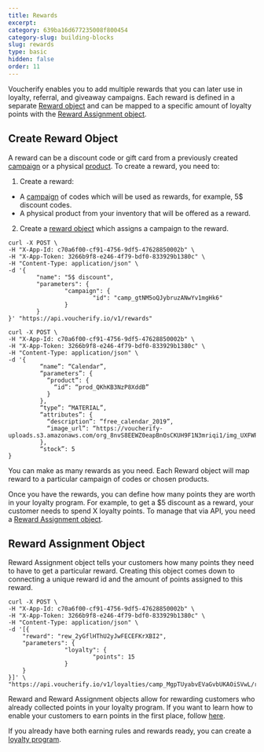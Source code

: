```yaml
---
title: Rewards
excerpt: 
category: 639ba16d677235008f800454
category-slug: building-blocks
slug: rewards
type: basic
hidden: false
order: 11
---
```


Voucherify enables you to add multiple rewards that you can later use in loyalty, referral, and giveaway campaigns. Each reward is defined in a separate [Reward object](ref:get-reward) and can be mapped to a specific amount of loyalty points with the [Reward Assignment object](ref:get-reward-assignment).

## Create Reward Object

A reward can be a discount code or gift card from a previously created [campaign](ref:create-campaign) or a physical [product](ref:create-product). To create a reward, you need to:
1. Create a reward: 
  * A [campaign](ref:create-campaign) of codes which will be used as rewards, for example, 5$ discount codes.
  * A physical product from your inventory that will be offered as a reward. 
2. Create a [reward object](ref:get-reward) which assigns a campaign to the reward.

```curl Rewards from coupon campaigns
curl -X POST \
-H "X-App-Id: c70a6f00-cf91-4756-9df5-47628850002b" \
-H "X-App-Token: 3266b9f8-e246-4f79-bdf0-833929b1380c" \
-H "Content-Type: application/json" \                
-d '{                                                   
        "name": "5$ discount",                              
        "parameters": {                                          
                "campaign": {
                        "id": "camp_gtNM5oQJybruzANwYv1mgHk6"
                }
        }
}' "https://api.voucherify.io/v1/rewards"
```

```curl Physical products as rewards
curl -X POST \
-H "X-App-Id: c70a6f00-cf91-4756-9df5-47628850002b" \
-H "X-App-Token: 3266b9f8-e246-4f79-bdf0-833929b1380c" \
-H "Content-Type: application/json" \                
-d '{
         “name”: “Calendar”,
         “parameters”: {
           “product”: {
             “id”: “prod_QKhKB3NzP8XddB”
           }
         },
         “type”: “MATERIAL”,
         “attributes”: {
           “description”: “free_calendar_2019”,
           “image_url”: “https://voucherify-uploads.s3.amazonaws.com/org_8nvS8EEWZ0eapBnOsCKUH9F1N3mriqi1/img_UXFWPTYxH4Msq4kTXlu4LuWi.jpeg”
         },
         “stock”: 5
}
```

You can make as many rewards as you need. Each Reward object will map reward to a particular campaign of codes or chosen products. 

Once you have the rewards, you can define how many points they are worth in your loyalty program. For example, to get a $5 discount as a reward, your customer needs to spend X loyalty points. To manage that via API, you need a [Reward Assignment object](ref:create-reward-assignment-1). 

## Reward Assignment Object

Reward Assignment object tells your customers how many points they need to have to get a particular reward. Creating this object comes down to connecting a unique reward id and the amount of points assigned to this reward.

```curl
curl -X POST \
-H "X-App-Id: c70a6f00-cf91-4756-9df5-47628850002b" \
-H "X-App-Token: 3266b9f8-e246-4f79-bdf0-833929b1380c" \
-H "Content-Type: application/json" \
-d '[{
    "reward": "rew_2yGflHThU2yJwFECEFKrXBI2",
    "parameters": {
				"loyalty": {
						"points": 15
				}
    }
}]' \
"https://api.voucherify.io/v1/loyalties/camp_MgpTUyabvEVaGvbUKAOiSVwL/rewards"
```

Reward and Reward Assignment objects allow for rewarding customers who already collected points in your loyalty program. If you want to learn how to enable your customers to earn points in the first place, follow [here](doc:earning-rules).

If you already have both earning rules and rewards ready, you can create a [loyalty program](doc:loyalty-program).